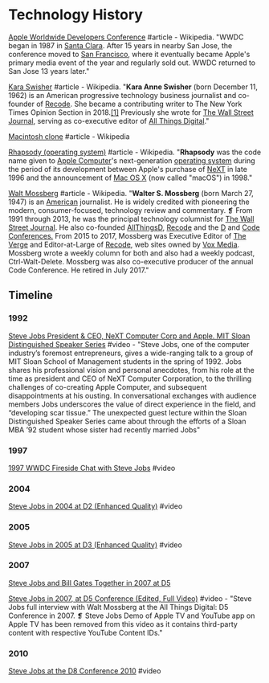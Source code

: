 # Technology History

[Apple Worldwide Developers Conference](https://en.wikipedia.org/wiki/Apple_Worldwide_Developers_Conference) \#article - Wikipedia. "WWDC began in 1987 in [Santa Clara](https://en.wikipedia.org/wiki/Santa_Clara,_California). After 15 years in nearby San Jose, the conference moved to [San Francisco](https://en.wikipedia.org/wiki/San_Francisco), where it eventually became Apple's primary media event of the year and regularly sold out. WWDC returned to San Jose 13 years later."

[Kara Swisher](https://en.wikipedia.org/wiki/Kara_Swisher) \#article - Wikipedia. "**Kara Anne Swisher** \(born December 11, 1962\) is an American progressive technology business journalist and co-founder of [Recode](https://en.wikipedia.org/wiki/Recode). She became a contributing writer to The New York Times Opinion Section in 2018.[\[1\]](https://en.wikipedia.org/wiki/Kara_Swisher#cite_note-1) Previously she wrote for [The Wall Street Journal](https://en.wikipedia.org/wiki/The_Wall_Street_Journal), serving as co-executive editor of [All Things Digital](https://en.wikipedia.org/wiki/All_Things_Digital)."

[Macintosh clone](https://en.wikipedia.org/wiki/Macintosh_clone) \#article - Wikipedia

[Rhapsody \(operating system\)](https://en.wikipedia.org/wiki/Rhapsody_%28operating_system%29) \#article - Wikipedia. "**Rhapsody** was the code name given to [Apple Computer](https://en.wikipedia.org/wiki/Apple_Inc.)'s next-generation [operating system](https://en.wikipedia.org/wiki/Operating_system) during the period of its development between Apple's purchase of [NeXT](https://en.wikipedia.org/wiki/NeXT) in late 1996 and the announcement of [Mac OS X](https://en.wikipedia.org/wiki/MacOS) \(now called "macOS"\) in 1998."

[Walt Mossberg](https://en.wikipedia.org/wiki/Walt_Mossberg) \#article - Wikipedia. "**Walter S. Mossberg** \(born March 27, 1947\) is an [American](https://en.wikipedia.org/wiki/United_States) journalist. He is widely credited with pioneering the modern, consumer-focused, technology review and commentary. ❡ From 1991 through 2013, he was the principal technology columnist for [The Wall Street Journal](https://en.wikipedia.org/wiki/The_Wall_Street_Journal). He also co-founded [AllThingsD](https://en.wikipedia.org/wiki/AllThingsD), [Recode](https://en.wikipedia.org/wiki/Recode.net) and the [D](https://en.wikipedia.org/wiki/All_Things_Digital) and [Code Conferences.](https://en.wikipedia.org/wiki/Recode) From 2015 to 2017, Mossberg was Executive Editor of [The Verge](https://en.wikipedia.org/wiki/The_Verge) and Editor-at-Large of [Recode](https://en.wikipedia.org/wiki/Recode), web sites owned by [Vox Media](https://en.wikipedia.org/wiki/Vox_Media). Mossberg wrote a weekly column for both and also had a weekly podcast, Ctrl-Walt-Delete. Mossberg was also co-executive producer of the annual Code Conference. He retired in July 2017."

## Timeline

### 1992

[Steve Jobs President & CEO, NeXT Computer Corp and Apple. MIT Sloan Distinguished Speaker Series](https://www.youtube.com/watch?v=Gk-9Fd2mEnI) \#video - "Steve Jobs, one of the computer industry’s foremost entrepreneurs, gives a wide-ranging talk to a group of MIT Sloan School of Management students in the spring of 1992. Jobs shares his professional vision and personal anecdotes, from his role at the time as president and CEO of NeXT Computer Corporation, to the thrilling challenges of co-creating Apple Computer, and subsequent disappointments at his ousting. In conversational exchanges with audience members Jobs underscores the value of direct experience in the field, and “developing scar tissue.” The unexpected guest lecture within the Sloan Distinguished Speaker Series came about through the efforts of a Sloan MBA ’92 student whose sister had recently married Jobs"

### 1997

[1997 WWDC Fireside Chat with Steve Jobs](https://www.youtube.com/watch?v=6iACK-LNnzM) \#video

### 2004

[Steve Jobs in 2004 at D2 \(Enhanced Quality\)](https://www.youtube.com/watch?v=idhrY_3-bJs) \#video

### 2005

[Steve Jobs in 2005 at D3 \(Enhanced Quality\)](https://www.youtube.com/watch?v=IzH54FpWAP0) \#video

### 2007

[Steve Jobs and Bill Gates Together in 2007 at D5](https://www.youtube.com/watch?v=ZWaX1g_2SSQ)

[Steve Jobs in 2007, at D5 Conference \(Edited, Full Video\)](https://www.youtube.com/watch?v=WktCKB-QMkk) \#video - "Steve Jobs full interview with Walt Mossberg at the All Things Digital: D5 Conference in 2007. ❡ Steve Jobs Demo of Apple TV and YouTube app on Apple TV has been removed from this video as it contains third-party content with respective YouTube Content IDs."

### 2010

[Steve Jobs at the D8 Conference 2010](https://www.youtube.com/watch?v=a0AZLPqjpkg) \#video

